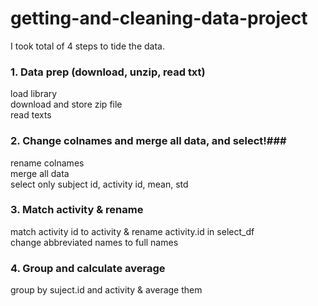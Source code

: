 # getting-and-cleaning-data-project

I took total of 4 steps to tide the data.

### 1. Data prep (download, unzip, read txt) ###
<p>load library<br>
download and store zip file<br>
read texts</p>

### 2. Change colnames and merge all data, and select!###
<p>rename colnames<br>
merge all data<br>
select only subject id, activity id, mean, std</p>

### 3. Match activity & rename ###
<p>match activity id to activity & rename activity.id in select_df<br>
change abbreviated names to full names</p>

### 4. Group and calculate average ###
<p>group by suject.id and activity & average them</p>
